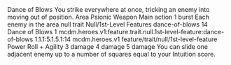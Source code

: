 <ability>
  <name>Dance of Blows</name>
  <flavor>You strike everywhere at once, tricking an enemy into moving out of position.</flavor>
  <keywords>
    <keyword>Area</keyword>
    <keyword>Psionic</keyword>
    <keyword>Weapon</keyword>
  </keywords>
  <type>Main action</type>
  <distance>1 burst</distance>
  <target>Each enemy in the area</target>
  <metadata>
    <class>null</class>
    <feature_type>trait</feature_type>
    <file_dpath>Null/1st-Level Features</file_dpath>
    <item_id>dance-of-blows</item_id>
    <item_index>14</item_index>
    <item_name>Dance of Blows</item_name>
    <level>1</level>
    <scc>mcdm.heroes.v1:feature.trait.null.1st-level-feature:dance-of-blows</scc>
    <scdc>1.1.1:5.1.5.1:14</scdc>
    <source>mcdm.heroes.v1</source>
    <type>feature/trait/null/1st-level-feature</type>
  </metadata>
  <effects>
    <effect type="roll">
      <roll>Power Roll + Agility</roll>
      <t1>3 damage</t1>
      <t2>4 damage</t2>
      <t3>5 damage</t3>
    </effect>
    <effect type="mundane">You can slide one adjacent enemy up to a number of squares equal to your Intuition score.</effect>
  </effects>
</ability>
